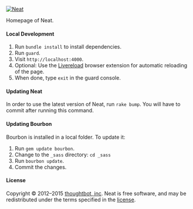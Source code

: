[![Neat](http://images.thoughtbot.com/bourbon/neat-logo.svg)](http://neat.bourbon.io)

Homepage of Neat.

#### Local Development
1. Run `bundle install` to install dependencies.
2. Run `guard`.
3. Visit `http://localhost:4000`.
4. Optional: Use the [Livereload](//livereload.com) browser extension for automatic reloading of the page.
5. When done, type `exit` in the guard console.

#### Updating Neat

In order to use the latest version of Neat, run `rake bump`. You will have to
commit after running this command.

#### Updating Bourbon

Bourbon is installed in a local folder. To update it:

1. Run `gem update bourbon`.
2. Change to the `_sass` directory: `cd _sass`
3. Run `bourbon update`.
4. Commit the changes.

#### License

Copyright © 2012–2015 [thoughtbot, inc](http://thoughtbot.com). Neat is free software, and may be redistributed under the terms specified in the [license](LICENSE.md).

